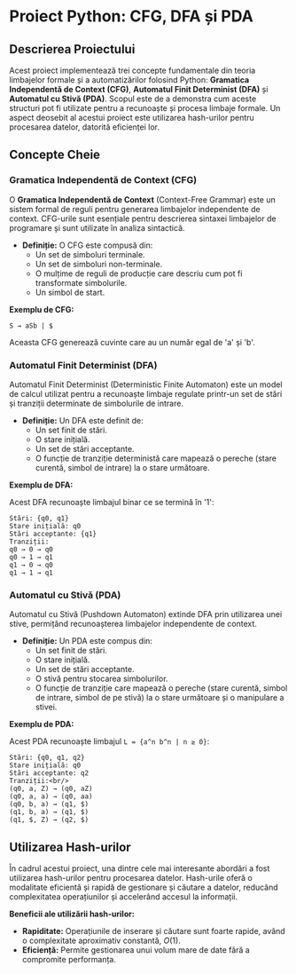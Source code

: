 # Proiect Python: CFG, DFA și PDA

## Descrierea Proiectului

Acest proiect implementează trei concepte fundamentale din teoria limbajelor formale și a automatizărilor folosind Python: **Gramatica Independentă de Context (CFG)**, **Automatul Finit Determinist (DFA)** și **Automatul cu Stivă (PDA)**. Scopul este de a demonstra cum aceste structuri pot fi utilizate pentru a recunoaște și procesa limbaje formale. Un aspect deosebit al acestui proiect este utilizarea hash-urilor pentru procesarea datelor, datorită eficienței lor.

## Concepte Cheie

### Gramatica Independentă de Context (CFG)

O **Gramatica Independentă de Context** (Context-Free Grammar) este un sistem formal de reguli pentru generarea limbajelor independente de context. CFG-urile sunt esențiale pentru descrierea sintaxei limbajelor de programare și sunt utilizate în analiza sintactică.

- **Definiție:** O CFG este compusă din:
  - Un set de simboluri terminale.
  - Un set de simboluri non-terminale.
  - O mulțime de reguli de producție care descriu cum pot fi transformate simbolurile.
  - Un simbol de start.

**Exemplu de CFG:**
```
S → aSb | $
```
Aceasta CFG generează cuvinte care au un număr egal de 'a' și 'b'.

### Automatul Finit Determinist (DFA)

Automatul Finit Determinist (Deterministic Finite Automaton) este un model de calcul utilizat pentru a recunoaște limbaje regulate printr-un set de stări și tranziții determinate de simbolurile de intrare.

- **Definiție:** Un DFA este definit de:
  - Un set finit de stări.
  - O stare inițială.
  - Un set de stări acceptante.
  - O funcție de tranziție deterministă care mapează o pereche (stare curentă, simbol de intrare) la o stare următoare.

**Exemplu de DFA:**

Acest DFA recunoaște limbajul binar ce se termină în '1':
```
Stări: {q0, q1}
Stare inițială: q0
Stări acceptante: {q1}
Tranziții:
q0 → 0 → q0
q0 → 1 → q1
q1 → 0 → q0
q1 → 1 → q1
```
### Automatul cu Stivă (PDA)

Automatul cu Stivă (Pushdown Automaton) extinde DFA prin utilizarea unei stive, permițând recunoașterea limbajelor independente de context.

- **Definiție:** Un PDA este compus din:
  - Un set finit de stări.
  - O stare inițială.
  - Un set de stări acceptante.
  - O stivă pentru stocarea simbolurilor.
  - O funcție de tranziție care mapează o pereche (stare curentă, simbol de intrare, simbol de pe stivă) la o stare următoare și o manipulare a stivei.

**Exemplu de PDA:**

Acest PDA recunoaște limbajul `L = {a^n b^n | n ≥ 0}`:
```
Stări: {q0, q1, q2}
Stare inițială: q0
Stări acceptante: q2
Tranziții:<br/>
(q0, a, Z) → (q0, aZ)
(q0, a, a) → (q0, aa)
(q0, b, a) → (q1, $)
(q1, b, a) → (q1, $)
(q1, $, Z) → (q2, $)
```
## Utilizarea Hash-urilor

În cadrul acestui proiect, una dintre cele mai interesante abordări a fost utilizarea hash-urilor pentru procesarea datelor. Hash-urile oferă o modalitate eficientă și rapidă de gestionare și căutare a datelor, reducând complexitatea operațiunilor și accelerând accesul la informații.

**Beneficii ale utilizării hash-urilor:**
- **Rapiditate:** Operațiunile de inserare și căutare sunt foarte rapide, având o complexitate aproximativ constantă, $O(1)$.
- **Eficiență:** Permite gestionarea unui volum mare de date fără a compromite performanța.

